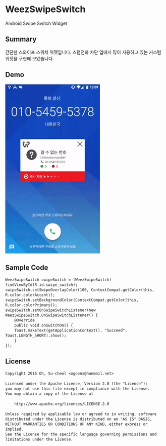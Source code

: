 # WeezSwipeSwitch
Android Swipe Switch Widget

## Summary
간단한 스와이프 스위치 위젯입니다. 
스팸전화 차단 앱에서 많이 사용하고 있는 커스텀 위젯을 구현해 보았습니다.

## Demo
![WeezSwipeSwitch Demo](./demo.gif)

## Sample Code
```
WeezSwipeSwitch swipeSwitch = (WeezSwipeSwitch) findViewById(R.id.swipe_switch);
swipeSwitch.setSwipeOverlayColor(100, ContextCompat.getColor(this, R.color.colorAccent));
swipeSwitch.setBackgroundColor(ContextCompat.getColor(this, R.color.colorPrimary));
swipeSwitch.setOnSwipeSwitchListener(new WeezSwipeSwitch.OnSwipeSwitchListener() {
    @Override
    public void onSwitchOn() {
	Toast.makeText(getApplicationContext(), "Succeed", Toast.LENGTH_SHORT).show();
    }
});
```
  
## License
```
Copyright 2016 Oh, Su-cheol <ogoons@hanmail.net>

Licensed under the Apache License, Version 2.0 (the "License");
you may not use this file except in compliance with the License.
You may obtain a copy of the License at

    http://www.apache.org/licenses/LICENSE-2.0

Unless required by applicable law or agreed to in writing, software
distributed under the License is distributed on an "AS IS" BASIS,
WITHOUT WARRANTIES OR CONDITIONS OF ANY KIND, either express or implied.
See the License for the specific language governing permissions and
limitations under the License.
```
